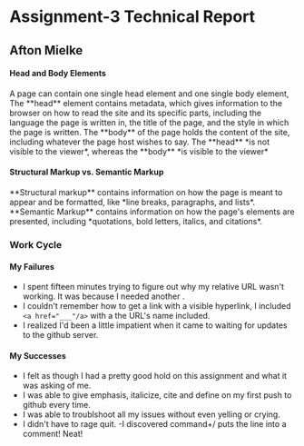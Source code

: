 # Assignment-3 Technical Report

## Afton Mielke

#### Head and Body Elements
  <p> A page can contain one single head element and one single body element, The **head** element contains metadata, which gives information to the browser on how to read the site and its specific parts, including the language the page is written in, the title of the page, and the style in which the page is written. The **body** of the page holds the content of the site, including whatever the page host wishes to say. The **head** *is not visible to the viewer*, whereas the **body** *is visible to the viewer*

#### Structural Markup vs. Semantic Markup
  <p> **Structural markup** contains information on how the page is meant to appear and be formatted, like *line breaks, paragraphs, and lists*. **Semantic Markup** contains information on how the page's elements are presented, including *quotations, bold letters, italics, and citations*.

### Work Cycle
  #### My Failures
  - I spent fifteen minutes trying to figure out why my relative URL wasn't working. It was because I needed another .
  - I couldn't remember how to get a link with a visible hyperlink, I included  ```<a href="___"/a>``` with a the URL's name included.
  - I realized I'd been a little impatient when it came to waiting for updates to the github server.
  #### My Successes
  - I felt as though I had a pretty good hold on this assignment and what it was asking of me.
  - I was able to give emphasis, italicize, cite and define on my first push to github every time.
  - I was able to troublshoot all my issues without even yelling or crying.
  - I didn't have to rage quit.
  -I discovered command+/ puts the line into a comment! Neat!
